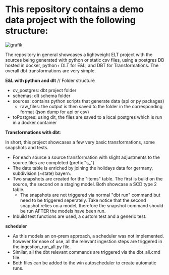 # This repository contains a demo data project with the following structure:

![grafik](https://github.com/user-attachments/assets/5f3c0627-8ae6-44cf-b8e3-96b9a12996fe)

The repository in general showcases a lightweight ELT project with the sources being generated with python or static csv files, using a postgres DB hosted in docker, python+ DLT for E&L, and DBT for Transformations. The overall dbt transformations are very simple.


**E&L with python and dlt** // Folder structure
- cv_postgres: dbt project folder
- schemas: dlt schema folder
- sources: contains python scripts that generate data (api or py packages)
  - raw_files: the output is then saved to the folder in the corresponding format (json dump for api or csv)
- toPostgres: using dlt, the files are saved to a local postgres which is run in a docker container
  



**Transformations with dbt**:

In short, this project showcases a few very basic transformations, some snapshots and tests.
- For each source a source transformation with slight adjustments to the source files are completed (prefix "s_")
- The date table is enriched by joining the holidays data for germany, subdivision (~state) bayern.
- Two snapshots are created for the "items" table. The first is build on the source, the second on a staging model. Both showcase a SCD type 2 table.
  - The snapshots are not triggered via normal "dbt run" command but need to be triggered seperately. Take notice that the second snapshot relies on a model, therefore the snapshot command should be run AFTER the models have been run.
- Inbuild test functions are used, a custom test and a generic test.
 



**scheduler**
- As this models an on-prem approach, a scheduler was not implemented. however for ease of use, all the relevant ingestion steps are triggered in the ingestion_run_all.py file.
- Similar, all the dbt relevant commands are triggered via the dbt_all.cmd file.
- Both files can be added to the win autoscheduler to create automatic runs.


